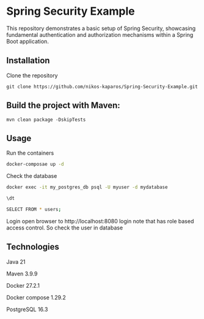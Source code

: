 # Spring Security Example

This repository demonstrates a basic setup of Spring Security, showcasing fundamental authentication and authorization mechanisms within a Spring Boot application.

## Installation

Clone the repository
```
git clone https://github.com/nikos-kaparos/Spring-Security-Example.git
```

## Build the project with Maven:
```
mvn clean package -DskipTests
```

## Usage
Run the containers
```bash
docker-composae up -d
```
Check the database
```bash
docker exec -it my_postgres_db psql -U myuser -d mydatabase
```
```bash
\dt
```
```bash
SELECT FROM * users;
```
Login open browser to http://localhost:8080 login note that has role based access control. So check the user in database 
## Technologies
Java 21

Maven 3.9.9

Docker 27.2.1

Docker compose 1.29.2

PostgreSQL 16.3
